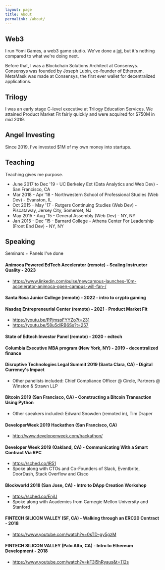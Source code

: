 ```yaml
---
layout: page
title: About
permalink: /about/
---
```


## Web3

I run Yomi Games, a web3 game studio. We've done a [lot](https://yomigames.medium.com/), but it's nothing compared to what we're doing next.

Before that, I was a Blockchain Solutions Architect at Consensys. Consensys was founded by Joseph Lubin, co-founder of Ethereum. MetaMask was made at Consensys, the first ever wallet for decentralized applications.

## Trilogy

I was an early stage C-level executive at Trilogy Education Services. We attained Product Market Fit fairly quickly and were acquired for $750M in mid 2019.

## Angel Investing 

Since 2019, I've invested $1M of my own money into startups.

## Teaching

Teaching gives me purpose.

- June 2017 to Dec '19 - UC Berkeley Ext (Data Analytics and Web Dev) - San Francisco, CA
- Mar 2018 - Apr '18 - Northwestern School of Professional Studies (Web Dev) - Evanston, IL
- Oct 2015 - May '17 - Rutgers Continuing Studies (Web Dev) - Piscataway, Jersey City, Somerset, NJ
- May 2015 - Aug '15 - General Assembly (Web Dev) - NY, NY
- Jan 2015 - Dec '15 - Barnard College - Athena Center For Leadership (Front End Dev) - NY, NY


## Speaking

Seminars + Panels I've done

#### Animoca Powered EdTech Accelerator (remote) - Scaling Instructor Quality - 2023
* https://www.linkedin.com/pulse/newcampus-launches-10m-accelerator-animoca-open-campus-will-fan-/

#### Santa Rosa Junior College (remote) - 2022 - intro to crypto gaming

#### Nasdaq Entrepreneurial Center (remote) - 2021 - Product Market Fit
* https://youtu.be/PPjmspFYYZo?t=231
* https://youtu.be/58u5dlRB6Ss?t=257

#### State of Edtech Investor Panel (remote) - 2020 - edtech

#### Columbia Executive MBA program (New York, NY) - 2019 - decentralized finance 

#### Disruptive Technologies Legal Summit 2019 (Santa Clara, CA) - Digital Currency's Impact
* Other panelists included: Chief Compliance Officer @ Circle, Partners @ Winston & Strawn LLP

#### Bitcoin 2019 (San Francisco, CA) - Constructing a Bitcoin Transaction Using Python
* Other speakers included: Edward Snowden (remoted in), Tim Draper

#### DeveloperWeek 2019 Hackathon (San Francisco, CA)
* http://www.developerweek.com/hackathon/

#### Developer Week 2019 (Oakland, CA) - Communicating With a Smart Contract Via RPC
* https://sched.co/IR51
* Spoke along with CTOs and Co-Founders of Slack, Eventbrite, DoorDash, Stack Overflow and Cisco

#### Blockworld 2018 (San Jose, CA) - Intro to DApp Creation Workshop
* https://sched.co/EnjU
* Spoke along with Academics from Carnegie Mellon University and Stanford

#### FINTECH SILICON VALLEY (SF, CA) - Walking through an ERC20 Contract - 2018
* https://www.youtube.com/watch?v=0sTD-gy5gzM

#### FINTECH SILICON VALLEY (Palo Alto, CA) - Intro to Ethereum Development - 2018
* https://www.youtube.com/watch?v=kF3l5hRyaus&t=112s